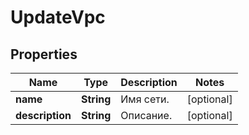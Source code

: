 

# UpdateVpc


## Properties

| Name | Type | Description | Notes |
|------------ | ------------- | ------------- | -------------|
|**name** | **String** | Имя сети. |  [optional] |
|**description** | **String** | Описание. |  [optional] |



